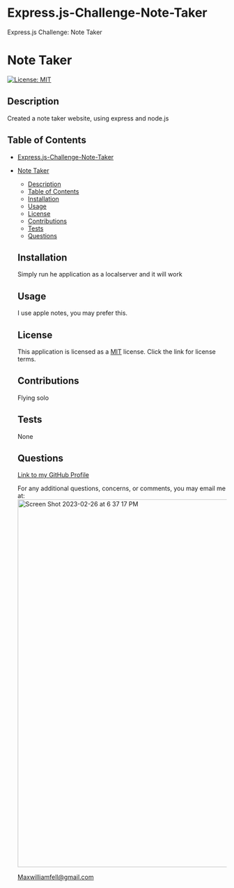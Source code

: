 # Express.js-Challenge-Note-Taker
Express.js Challenge: Note Taker
# Note Taker
  [![License: MIT](https://img.shields.io/badge/License-MIT-yellow.svg)](https://opensource.org/licenses/MIT)
  ## Description 
  Created a note taker website, using express and  node.js
  ## Table of Contents
- [Express.js-Challenge-Note-Taker](#expressjs-challenge-note-taker)
- [Note Taker](#note-taker)
  - [Description](#description)
  - [Table of Contents](#table-of-contents)
  - [Installation](#installation)
  - [Usage](#usage)
  - [License](#license)
  - [Contributions](#contributions)
  - [Tests](#tests)
  - [Questions](#questions)
  ## Installation
  Simply run he application as a localserver and it will work
  ## Usage
  I use apple notes, you may prefer this.
  ## License
  This application is licensed as a [MIT](https://opensource.org/licenses/MIT) license. Click the link for license terms.
  ## Contributions 
  Flying solo
  ## Tests
  None
  ## Questions 
  [Link to my GitHub Profile](https://github.com/MaxWFell)
  
  For any additional questions, concerns, or comments, you may email me at: 
  <img width="845" alt="Screen Shot 2023-02-26 at 6 37 17 PM" src="https://user-images.githubusercontent.com/114300797/221444404-6dbbacb7-ad2f-4dab-8685-620b18ed5ffe.png">

  Maxwilliamfell@gmail.com
